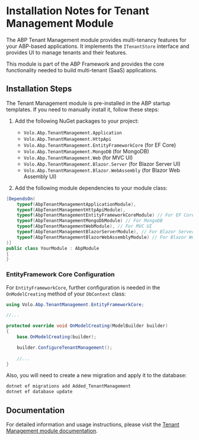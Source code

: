 # Installation Notes for Tenant Management Module

The ABP Tenant Management module provides multi-tenancy features for your ABP-based applications. It implements the `ITenantStore` interface and provides UI to manage tenants and their features.

This module is part of the ABP Framework and provides the core functionality needed to build multi-tenant (SaaS) applications.

## Installation Steps

The Tenant Management module is pre-installed in the ABP startup templates. If you need to manually install it, follow these steps:

1. Add the following NuGet packages to your project:
   - `Volo.Abp.TenantManagement.Application`
   - `Volo.Abp.TenantManagement.HttpApi`
   - `Volo.Abp.TenantManagement.EntityFrameworkCore` (for EF Core)
   - `Volo.Abp.TenantManagement.MongoDB` (for MongoDB)
   - `Volo.Abp.TenantManagement.Web` (for MVC UI)
   - `Volo.Abp.TenantManagement.Blazor.Server` (for Blazor Server UI)
   - `Volo.Abp.TenantManagement.Blazor.WebAssembly` (for Blazor Web Assembly UI)

2. Add the following module dependencies to your module class:

```csharp
[DependsOn(
    typeof(AbpTenantManagementApplicationModule),
    typeof(AbpTenantManagementHttpApiModule),
    typeof(AbpTenantManagementEntityFrameworkCoreModule) // For EF Core
    typeof(AbpTenantManagementMongoDbModule) // For MongoDB
    typeof(AbpTenantManagementWebModule), // For MVC UI
    typeof(AbpTenantManagementBlazorServerModule), // For Blazor Server UI
    typeof(AbpTenantManagementBlazorWebAssemblyModule) // For Blazor Web Assembly UI
)]
public class YourModule : AbpModule
{
}
```

### EntityFramework Core Configuration

For `EntityFrameworkCore`, further configuration is needed in the `OnModelCreating` method of your `DbContext` class:

```csharp
using Volo.Abp.TenantManagement.EntityFrameworkCore;

//...

protected override void OnModelCreating(ModelBuilder builder)
{
    base.OnModelCreating(builder);

    builder.ConfigureTenantManagement();
    
    //...
}
```

Also, you will need to create a new migration and apply it to the database:

```bash
dotnet ef migrations add Added_TenantManagement
dotnet ef database update
```

## Documentation

For detailed information and usage instructions, please visit the [Tenant Management module documentation](https://abp.io/docs/latest/modules/tenant-management). 